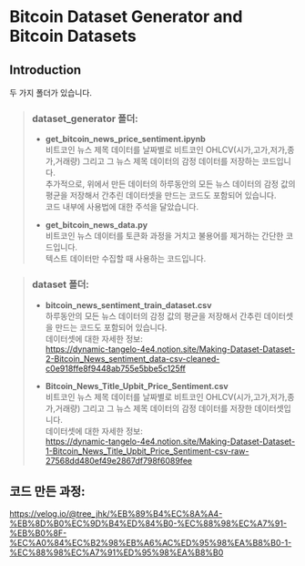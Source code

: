 # **Bitcoin Dataset Generator and Bitcoin Datasets**
## **Introduction**
두 가지 폴더가 있습니다.  
>### **dataset_generator 폴더:**  
>- **get_bitcoin_news_price_sentiment.ipynb**  
비트코인 뉴스 제목 데이터를 날짜별로 비트코인 OHLCV(시가,고가,저가,종가,거래량) 그리고 그 뉴스 제목 데이터의 감정 데이터를 저장하는 코드입니다.  
추가적으로, 위에서 만든 데이터의 하루동안의 모든 뉴스 데이터의 감정 값의 평균을 저장해서 간추린 데이터셋을 만드는 코드도 포함되어 있습니다.  
코드 내부에 사용법에 대한 주석을 달았습니다.  
>
>- **get_bitcoin_news_data.py**  
비트코인 뉴스 데이터를 토큰화 과정을 거치고 불용어를 제거하는 간단한 코드입니다.  
텍스트 데이터만 수집할 때 사용하는 코드입니다.

>### **dataset 폴더:**
>- **bitcoin_news_sentiment_train_dataset.csv**  
하루동안의 모든 뉴스 데이터의 감정 값의 평균을 저장해서 간추린 데이터셋을 만드는 코드도 포함되어 있습니다.  
데이터셋에 대한 자세한 정보:  
https://dynamic-tangelo-4e4.notion.site/Making-Dataset-Dataset-2-Bitcoin_News_sentiment_data-csv-cleaned-c0e918ffe8f9448ab755e5bbe5c125ff  
>
>
>- **Bitcoin_News_Title_Upbit_Price_Sentiment.csv**  
비트코인 뉴스 제목 데이터를 날짜별로 비트코인 OHLCV(시가,고가,저가,종가,거래량) 그리고 그 뉴스 제목 데이터의 감정 데이터를 저장한 데이터셋입니다.  
데이터셋에 대한 자세한 정보:  
https://dynamic-tangelo-4e4.notion.site/Making-Dataset-Dataset-1-Bitcoin_News_Title_Upbit_Price_Sentiment-csv-raw-27568dd480ef49e2867df798f6089fee


## **코드 만든 과정:**
https://velog.io/@tree_jhk/%EB%89%B4%EC%8A%A4-%EB%8D%B0%EC%9D%B4%ED%84%B0-%EC%88%98%EC%A7%91-%EB%B0%8F-%EC%A0%84%EC%B2%98%EB%A6%AC%ED%95%98%EA%B8%B0-1-%EC%88%98%EC%A7%91%ED%95%98%EA%B8%B0
